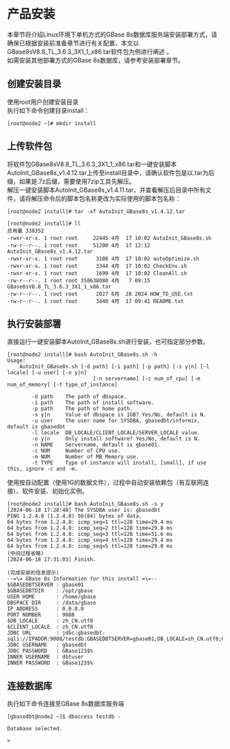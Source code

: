 # 产品安装  
本章节将介绍Linux环境下单机方式的GBase 8s数据库服务端安装部署方式，请确保已根据安装前准备章节进行有关配置，本文以GBase8sV8.8_TL_3.6.3_3X1_1_x86.tar软件包为例进行阐述 。  
如需安装其他部署方式的GBase 8s数据库，请参考安装部署章节。  

## 创建安装目录  
使用root用户创建安装目录  
执行如下命令创建目录install：  
```text
[root@node2 ~]# mkdir install
```

## 上传软件包  
将软件包GBase8sV8.8_TL_3.6.3_3X1_1_x86.tar和一键安装脚本AutoInit_GBase8s_v1.4.12.tar上传至install目录中，请确认软件包是以.tar为后缀，如果是.7z后缀，需要使用7zip工具先解压。  
解压一键安装脚本AutoInit_GBase8s_v1.4.11.tar，并查看解压后目录中所有文件，请将解压命令后的脚本包名称更改为实际使用的脚本包名称：  
```text
[root@node2 install]# tar -xf AutoInit_GBase8s_v1.4.12.tar

[root@node2 install]# ll
总用量 338352
-rwxr-xr-x. 1 root root     22445 4月  17 10:02 AutoInit_GBase8s.sh
-rw-r--r--. 1 root root     51200 4月  17 12:12 AutoInit_GBase8s_v1.4.12.tar
-rwxr-xr-x. 1 root root      3108 4月  17 10:02 autoOptimize.sh
-rwxr-xr-x. 1 root root      3344 4月  17 10:02 CheckEnv.sh
-rwxr-xr-x. 1 root root      1699 4月  17 10:02 CleanAll.sh
-rw-r--r--. 1 root root 350638080 4月   7 09:15 GBase8sV8.8_TL_3.6.3_3X1_1_x86.tar
-rw-r--r--. 1 root root      2027 6月  28 2024 HOW_TO_USE.txt
-rw-r--r--. 1 root root      3440 4月  17 09:41 README.txt
```

## 执行安装部署  
直接运行一键安装脚本AutoInit_GBase8s.sh进行安装，也可指定部分参数。  
```text
[root@node2 install]# bash AutoInit_GBase8s.sh -h
Usage:
    AutoInit_GBase8s.sh [-d path] [-i path] [-p path] [-s y|n] [-l locale] [-u user] [-o y|n]
                            [-n servername] [-c num_of_cpu] [-m num_of_memory] [-t type_of_instance]

        -d path    The path of dbspace.
        -i path    The path of install software.
        -p path    The path of home path.
        -s y|n     Value of dbspace is 1GB? Yes/No, default is N.
        -u user    The user name for SYSDBA, gbasedbt/informix, default is gbasedbt
        -l locale  DB_LOCALE/CLIENT_LOCALE/SERVER_LOCALE value.
        -o y|n     Only install software? Yes/No, default is N.
        -n NAME    Servername, default is gbase01.
        -c NUM     Number of CPU use.
        -m NUM     Number of MB Memory use.
        -t TYPE    Type of instance will install, [small], if use this, ignore -c and -m.
```

使用按自动配置（使用1G的数据文件），过程中自动安装依赖包（有互联网连接）、软件安装、初始化实例。  

```text
[root@node2 install]# bash AutoInit_GBase8s.sh -s y
[2024-06-18 17:28:40] The SYSDBA user is: gbasedbt
PING 1.2.4.8 (1.2.4.8) 56(84) bytes of data.
64 bytes from 1.2.4.8: icmp_seq=1 ttl=128 time=29.4 ms
64 bytes from 1.2.4.8: icmp_seq=2 ttl=128 time=29.8 ms
64 bytes from 1.2.4.8: icmp_seq=3 ttl=128 time=31.6 ms
64 bytes from 1.2.4.8: icmp_seq=4 ttl=128 time=29.4 ms
64 bytes from 1.2.4.8: icmp_seq=5 ttl=128 time=29.0 ms
(中间过程省略)
[2024-06-18 17:31:03] Finish.

(完成安装的信息提示)
--=\= GBase 8s Information for this install =\=--
$GBASEDBTSERVER : gbase01
$GBASEDBTDIR    : /opt/gbase
USER HOME       : /home/gbase
DBSPACE DIR     : /data/gbase
IP ADDRESS      : 0.0.0.0
PORT NUMBER     : 9088
$DB_LOCALE      : zh_CN.utf8
$CLIENT_LOCALE  : zh_CN.utf8
JDBC URL        : jdbc:gbasedbt-sqli://IPADDR:9088/testdb:GBASEDBTSERVER=gbase01;DB_LOCALE=zh_CN.utf8;CLIENT_LOCALE=zh_CN.utf8;IFX_LOCK_MODE_WAIT=10
JDBC USERNAME   : gbasedbt
JDBC PASSWORD   : GBase123$%
INNER USERNAME  : dbtuser
INNER PASSWORD  : GBase123$%
```

## 连接数据库  
执行如下命令连接至GBase 8s数据库服务端  
```text
[gbasedbt@node2 ~]$ dbaccess testdb -

Database selected.

>

```
